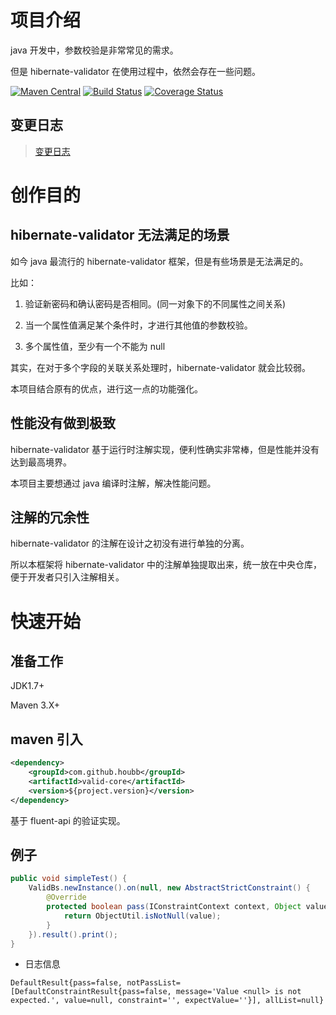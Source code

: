# 项目介绍

java 开发中，参数校验是非常常见的需求。

但是 hibernate-validator 在使用过程中，依然会存在一些问题。

[![Maven Central](https://maven-badges.herokuapp.com/maven-central/com.github.houbb/valid/badge.svg)](http://mvnrepository.com/artifact/com.github.houbb/valid)
[![Build Status](https://www.travis-ci.org/houbb/valid.svg?branch=master)](https://www.travis-ci.org/houbb/valid?branch=master)
[![Coverage Status](https://coveralls.io/repos/github/houbb/valid/badge.svg?branch=master)](https://coveralls.io/github/houbb/valid?branch=master)

## 变更日志

> [变更日志](doc/CHANGELOG.md)

# 创作目的

## hibernate-validator 无法满足的场景

如今 java 最流行的 hibernate-validator 框架，但是有些场景是无法满足的。

比如：

1. 验证新密码和确认密码是否相同。(同一对象下的不同属性之间关系)

2. 当一个属性值满足某个条件时，才进行其他值的参数校验。

3. 多个属性值，至少有一个不能为 null

其实，在对于多个字段的关联关系处理时，hibernate-validator 就会比较弱。

本项目结合原有的优点，进行这一点的功能强化。

## 性能没有做到极致

hibernate-validator 基于运行时注解实现，便利性确实非常棒，但是性能并没有达到最高境界。

本项目主要想通过 java 编译时注解，解决性能问题。

## 注解的冗余性

hibernate-validator 的注解在设计之初没有进行单独的分离。

所以本框架将 hibernate-validator 中的注解单独提取出来，统一放在中央仓库，便于开发者只引入注解相关。

# 快速开始

## 准备工作

JDK1.7+

Maven 3.X+

## maven 引入

```xml
<dependency>
    <groupId>com.github.houbb</groupId>
    <artifactId>valid-core</artifactId>
    <version>${project.version}</version>
</dependency>
```

基于 fluent-api 的验证实现。

## 例子

```java
public void simpleTest() {
    ValidBs.newInstance().on(null, new AbstractStrictConstraint() {
        @Override
        protected boolean pass(IConstraintContext context, Object value) {
            return ObjectUtil.isNotNull(value);
        }
    }).result().print();
}
```

- 日志信息

```
DefaultResult{pass=false, notPassList=[DefaultConstraintResult{pass=false, message='Value <null> is not expected.', value=null, constraint='', expectValue=''}], allList=null}
```
